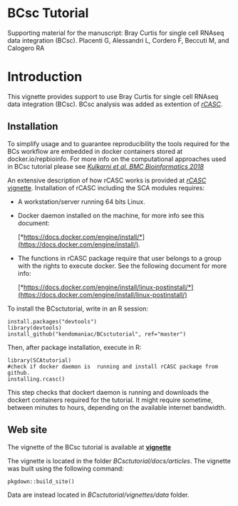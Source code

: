 # BCsc Tutorial
Supporting material for the manuscript: 
Bray Curtis for single cell RNAseq data integration (BCsc).
PIacenti G, Alessandri L, Cordero F, Beccuti M, and Calogero RA

# Introduction

This vignette provides support to use Bray Curtis for single cell RNAseq data integration (BCsc).
BCsc analysis was added as extention of [*rCASC*](https://pubmed.ncbi.nlm.nih.gov/31494672/).


## Installation

To simplify usage and to guarantee reproducibility the tools required for the BCs workflow are embedded in docker containers stored at docker.io/repbioinfo. For more info on the computational approaches used in BCsc tutorial please see [*Kulkarni et al. BMC Bioinformatics 2018*](https://pubmed.ncbi.nlm.nih.gov/30367595/)

An extensive description of how rCASC works is provided at [*rCASC* vignette](https://kendomaniac.github.io/rCASC/articles/rCASC_vignette.html). Installation of rCASC including the SCA modules requires:

- A workstation/server running 64 bits Linux.

- Docker daemon installed on the machine, for more info see this document:

    [*https://docs.docker.com/engine/install/*](https://docs.docker.com/engine/install/).

- The functions in rCASC package require that user belongs to a group with the rights to execute docker. See the following document for more info: 

    [*https://docs.docker.com/engine/install/linux-postinstall/*](https://docs.docker.com/engine/install/linux-postinstall/)


To install the BCsctutorial, write in an R session:

```
install.packages("devtools")
library(devtools)
install_github("kendomaniac/BCsctutorial", ref="master")

```
Then, after package installation, execute in R:
```
library(SCAtutorial)
#check if docker daemon is  running and install rCASC package from github.
installing.rcasc()
```

This step checks that dockert daemon is running and downloads the dockert containers required for the tutorial. It might require sometime, between minutes to hours, depending on the available internet bandwidth.


## Web site

The vignette of the BCsc tutorial is available at [**vignette**](https://kendomaniac.github.io/BCsctutorial/articles/BCscvignette.html)

The vignette is located in the folder *BCsctutorial/docs/articles*. The vignette was built using the following command:

```
pkgdown::build_site()

```
 Data are instead located in *BCsctutorial/vignettes/data* folder.

